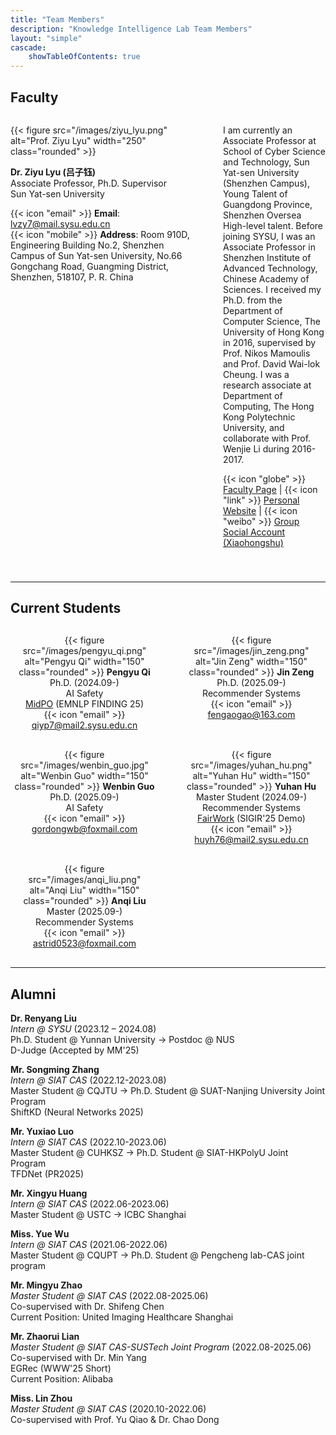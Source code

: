 ```yaml
---
title: "Team Members"
description: "Knowledge Intelligence Lab Team Members"
layout: "simple"
cascade:
    showTableOfContents: true
---
```


## Faculty

<div style="display: flex; gap: 40px; align-items: flex-start; margin-bottom: 40px;">

<div style="flex: 0 0 300px;">

{{< figure src="/images/ziyu_lyu.png" alt="Prof. Ziyu Lyu" width="250" class="rounded" >}}

**Dr. Ziyu Lyu (吕子钰)**  
Associate Professor, Ph.D. Supervisor  
Sun Yat-sen University  

{{< icon "email" >}} **Email**: lvzy7@mail.sysu.edu.cn  
{{< icon "mobile" >}} **Address**: Room 910D, Engineering Building No.2, Shenzhen Campus of Sun Yat-sen University, No.66 Gongchang Road, Guangming District, Shenzhen, 518107, P. R. China

</div>

<div style="flex: 1;">

I am currently an Associate Professor at School of Cyber Science and Technology, Sun Yat-sen University (Shenzhen Campus), Young Talent of Guangdong Province, Shenzhen Oversea High-level talent. Before joining SYSU, I was an Associate Professor in Shenzhen Institute of Advanced Technology, Chinese Academy of Sciences. I received my Ph.D. from the Department of Computer Science, The University of Hong Kong in 2016, supervised by Prof. Nikos Mamoulis and Prof. David Wai-lok Cheung. I was a research associate at Department of Computing, The Hong Kong Polytechnic University, and collaborate with Prof. Wenjie Li during 2016-2017.

{{< icon "globe" >}} [Faculty Page](https://scst.sysu.edu.cn/members/members01/1410204.htm) | {{< icon "link" >}} [Personal Website](https://sites.google.com/site/crystalziyulu/home) | {{< icon "weibo" >}} [Group Social Account (Xiaohongshu)](https://www.xiaohongshu.com)

</div>

</div>

---

## Current Students

<div style="display: grid; grid-template-columns: repeat(auto-fit, minmax(200px, 1fr)); gap: 30px; margin: 30px 0;">

<div style="text-align: center;">
{{< figure src="/images/pengyu_qi.png" alt="Pengyu Qi" width="150" class="rounded" >}}
<strong>Pengyu Qi</strong><br>
Ph.D. (2024.09-)<br>
AI Safety<br>
<a href="https://arxiv.org/abs/2506.02460">MidPO</a> (EMNLP FINDING 25)<br>
{{< icon "email" >}} <a href="mailto:qiyp7@mail2.sysu.edu.cn">qiyp7@mail2.sysu.edu.cn</a>
</div>

<div style="text-align: center;">
{{< figure src="/images/jin_zeng.png" alt="Jin Zeng" width="150" class="rounded" >}}
<strong>Jin Zeng</strong><br>
Ph.D. (2025.09-)<br>
Recommender Systems<br>
{{< icon "email" >}} <a href="mailto:fengaogao@163.com">fengaogao@163.com</a>
</div>

<div style="text-align: center;">
{{< figure src="/images/wenbin_guo.jpg" alt="Wenbin Guo" width="150" class="rounded" >}}
<strong>Wenbin Guo</strong><br>
Ph.D. (2025.09-)<br>
AI Safety<br>
{{< icon "email" >}} <a href="mailto:gordongwb@foxmail.com">gordongwb@foxmail.com</a>
</div> 

<div style="text-align: center;">
{{< figure src="/images/yuhan_hu.png" alt="Yuhan Hu" width="150" class="rounded" >}}
<strong>Yuhan Hu</strong><br>
Master Student (2024.09-)<br>
Recommender Systems<br>
<a href="https://huggingface.co/spaces/chenzhouliiii/FairWork2">FairWork</a> (SIGIR'25 Demo)<br>
{{< icon "email" >}} <a href="mailto:huyh76@mail2.sysu.edu.cn">huyh76@mail2.sysu.edu.cn</a>
</div>

<div style="text-align: center;">
{{< figure src="/images/anqi_liu.png" alt="Anqi Liu" width="150" class="rounded" >}}
<strong>Anqi Liu</strong><br>
Master (2025.09-)<br>
Recommender Systems<br>
{{< icon "email" >}} <a href="mailto:astrid0523@foxmail.com">astrid0523@foxmail.com</a>
</div>

</div>

<!-- ### Research Interns

**Undergraduate Interns** {{< badge >}}Research Interns{{< /badge >}}  
{{< icon "pencil" >}} Participating in cutting-edge research projects and gaining research training opportunities -->

---

## Alumni
**Dr. Renyang Liu**  
*Intern @ SYSU* (2023.12 – 2024.08)  
Ph.D. Student @ Yunnan University → Postdoc @ NUS  
D-Judge (Accepted by MM'25)

**Mr. Songming Zhang**  
*Intern @ SIAT CAS* (2022.12-2023.08)  
Master Student @ CQJTU → Ph.D. Student @ SUAT-Nanjing University Joint Program  
ShiftKD (Neural Networks 2025)

**Mr. Yuxiao Luo**  
*Intern @ SIAT CAS* (2022.10-2023.06)  
Master Student @ CUHKSZ → Ph.D. Student @ SIAT-HKPolyU Joint Program  
TFDNet (PR2025)

**Mr. Xingyu Huang**  
*Intern @ SIAT CAS* (2022.06-2023.06)  
Master Student @ USTC → ICBC Shanghai

**Miss. Yue Wu**  
*Intern @ SIAT CAS* (2021.06-2022.06)  
Master Student @ CQUPT → Ph.D. Student @ Pengcheng lab-CAS joint program

**Mr. Mingyu Zhao**  
*Master Student @ SIAT CAS* (2022.08-2025.06)  
Co-supervised with Dr. Shifeng Chen  
Current Position: United Imaging Healthcare Shanghai

**Mr. Zhaorui Lian**  
*Master Student @ SIAT CAS-SUSTech Joint Program* (2022.08-2025.06)  
Co-supervised with Dr. Min Yang  
EGRec (WWW'25 Short)  
Current Position: Alibaba

**Miss. Lin Zhou**  
*Master Student @ SIAT CAS* (2020.10-2022.06)  
Co-supervised with Prof. Yu Qiao & Dr. Chao Dong


